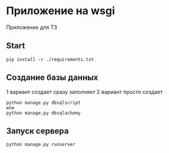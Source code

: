 # Приложение на wsgi
Приложение для ТЗ

## Start
``` 
pip install -r ./requirements.txt
```

## Создание базы данных 
1 вариант создает сразу заполняет
2 вариант просто создает

``` 
python manage.py dbsqlscript
или 
python manage.py dbsqlachemy
```

## Запуск сервера
```
python manage.py runserver
```